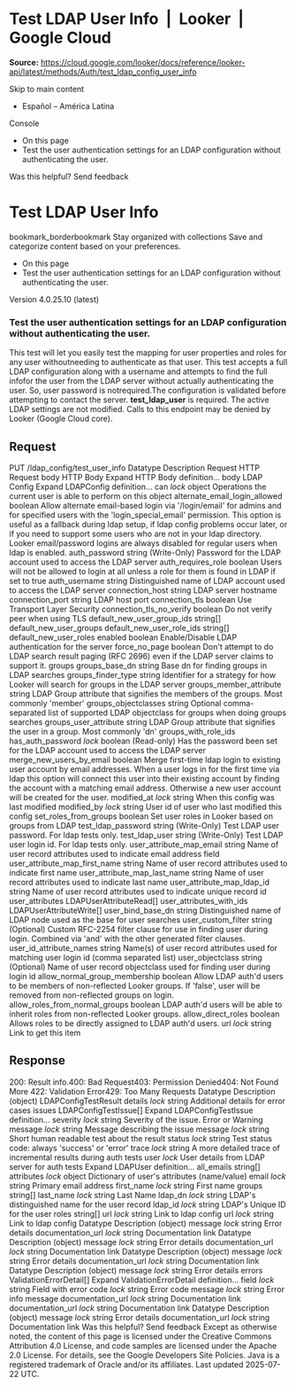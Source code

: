 # Test LDAP User Info  |  Looker  |  Google Cloud

**Source:** https://cloud.google.com/looker/docs/reference/looker-api/latest/methods/Auth/test_ldap_config_user_info

Skip to main content 


  * Español – América Latina

Console 
  * On this page
  * Test the user authentication settings for an LDAP configuration without authenticating the user.




Was this helpful?
Send feedback 
#  Test LDAP User Info
bookmark_borderbookmark Stay organized with collections  Save and categorize content based on your preferences.
  * On this page
  * Test the user authentication settings for an LDAP configuration without authenticating the user.


Version 4.0.25.10 (latest) 
### Test the user authentication settings for an LDAP configuration without authenticating the user.
This test will let you easily test the mapping for user properties and roles for any user withoutneeding to authenticate as that user.
This test accepts a full LDAP configuration along with a username and attempts to find the full infofor the user from the LDAP server without actually authenticating the user. So, user password is notrequired.The configuration is validated before attempting to contact the server.
**test_ldap_user** is required.
The active LDAP settings are not modified.
Calls to this endpoint may be denied by Looker (Google Cloud core).
## Request
PUT /ldap_config/test_user_info 
Datatype
Description
Request
HTTP Request 
body
HTTP Body 
Expand HTTP Body definition... 
body
LDAP Config
Expand LDAPConfig definition... 
can
_lock_
object 
Operations the current user is able to perform on this object
alternate_email_login_allowed
boolean 
Allow alternate email-based login via '/login/email' for admins and for specified users with the 'login_special_email' permission. This option is useful as a fallback during ldap setup, if ldap config problems occur later, or if you need to support some users who are not in your ldap directory. Looker email/password logins are always disabled for regular users when ldap is enabled.
auth_password
string 
(Write-Only) Password for the LDAP account used to access the LDAP server
auth_requires_role
boolean 
Users will not be allowed to login at all unless a role for them is found in LDAP if set to true
auth_username
string 
Distinguished name of LDAP account used to access the LDAP server
connection_host
string 
LDAP server hostname
connection_port
string 
LDAP host port
connection_tls
boolean 
Use Transport Layer Security
connection_tls_no_verify
boolean 
Do not verify peer when using TLS
default_new_user_group_ids
string[] 
default_new_user_groups
default_new_user_role_ids
string[] 
default_new_user_roles
enabled
boolean 
Enable/Disable LDAP authentication for the server
force_no_page
boolean 
Don't attempt to do LDAP search result paging (RFC 2696) even if the LDAP server claims to support it.
groups
groups_base_dn
string 
Base dn for finding groups in LDAP searches
groups_finder_type
string 
Identifier for a strategy for how Looker will search for groups in the LDAP server
groups_member_attribute
string 
LDAP Group attribute that signifies the members of the groups. Most commonly 'member'
groups_objectclasses
string 
Optional comma-separated list of supported LDAP objectclass for groups when doing groups searches
groups_user_attribute
string 
LDAP Group attribute that signifies the user in a group. Most commonly 'dn'
groups_with_role_ids
has_auth_password
_lock_
boolean 
(Read-only) Has the password been set for the LDAP account used to access the LDAP server
merge_new_users_by_email
boolean 
Merge first-time ldap login to existing user account by email addresses. When a user logs in for the first time via ldap this option will connect this user into their existing account by finding the account with a matching email address. Otherwise a new user account will be created for the user.
modified_at
_lock_
string 
When this config was last modified
modified_by
_lock_
string 
User id of user who last modified this config
set_roles_from_groups
boolean 
Set user roles in Looker based on groups from LDAP
test_ldap_password
string 
(Write-Only) Test LDAP user password. For ldap tests only.
test_ldap_user
string 
(Write-Only) Test LDAP user login id. For ldap tests only.
user_attribute_map_email
string 
Name of user record attributes used to indicate email address field
user_attribute_map_first_name
string 
Name of user record attributes used to indicate first name
user_attribute_map_last_name
string 
Name of user record attributes used to indicate last name
user_attribute_map_ldap_id
string 
Name of user record attributes used to indicate unique record id
user_attributes
LDAPUserAttributeRead[] 
user_attributes_with_ids
LDAPUserAttributeWrite[] 
user_bind_base_dn
string 
Distinguished name of LDAP node used as the base for user searches
user_custom_filter
string 
(Optional) Custom RFC-2254 filter clause for use in finding user during login. Combined via 'and' with the other generated filter clauses.
user_id_attribute_names
string 
Name(s) of user record attributes used for matching user login id (comma separated list)
user_objectclass
string 
(Optional) Name of user record objectclass used for finding user during login id
allow_normal_group_membership
boolean 
Allow LDAP auth'd users to be members of non-reflected Looker groups. If 'false', user will be removed from non-reflected groups on login.
allow_roles_from_normal_groups
boolean 
LDAP auth'd users will be able to inherit roles from non-reflected Looker groups.
allow_direct_roles
boolean 
Allows roles to be directly assigned to LDAP auth'd users.
url
_lock_
string 
Link to get this item
## Response
200: Result info.400: Bad Request403: Permission Denied404: Not Found More
422: Validation Error429: Too Many Requests
Datatype
Description
(object)
LDAPConfigTestResult
details
_lock_
string 
Additional details for error cases
issues
LDAPConfigTestIssue[] 
Expand LDAPConfigTestIssue definition... 
severity
_lock_
string 
Severity of the issue. Error or Warning
message
_lock_
string 
Message describing the issue
message
_lock_
string 
Short human readable test about the result
status
_lock_
string 
Test status code: always 'success' or 'error'
trace
_lock_
string 
A more detailed trace of incremental results during auth tests
user
_lock_
User details from LDAP server for auth tests
Expand LDAPUser definition... 
all_emails
string[] 
attributes
_lock_
object 
Dictionary of user's attributes (name/value)
email
_lock_
string 
Primary email address
first_name
_lock_
string 
First name
groups
string[] 
last_name
_lock_
string 
Last Name
ldap_dn
_lock_
string 
LDAP's distinguished name for the user record
ldap_id
_lock_
string 
LDAP's Unique ID for the user
roles
string[] 
url
_lock_
string 
Link to ldap config
url
_lock_
string 
Link to ldap config
Datatype
Description
(object)
message
_lock_
string 
Error details
documentation_url
_lock_
string 
Documentation link
Datatype
Description
(object)
message
_lock_
string 
Error details
documentation_url
_lock_
string 
Documentation link
Datatype
Description
(object)
message
_lock_
string 
Error details
documentation_url
_lock_
string 
Documentation link
Datatype
Description
(object)
message
_lock_
string 
Error details
errors
ValidationErrorDetail[] 
Expand ValidationErrorDetail definition... 
field
_lock_
string 
Field with error
code
_lock_
string 
Error code
message
_lock_
string 
Error info message
documentation_url
_lock_
string 
Documentation link
documentation_url
_lock_
string 
Documentation link
Datatype
Description
(object)
message
_lock_
string 
Error details
documentation_url
_lock_
string 
Documentation link
Was this helpful?
Send feedback 
Except as otherwise noted, the content of this page is licensed under the Creative Commons Attribution 4.0 License, and code samples are licensed under the Apache 2.0 License. For details, see the Google Developers Site Policies. Java is a registered trademark of Oracle and/or its affiliates.
Last updated 2025-07-22 UTC.



